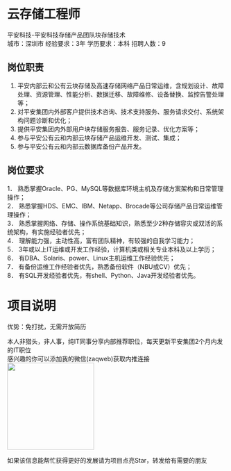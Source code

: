 # 云存储工程师
平安科技-平安科技存储产品团队块存储技术  
城市：深圳市 经验要求：3年 学历要求：本科  招聘人数：9

## 岗位职责
1. 平安内部云和公有云块存储及高速存储网络产品日常运维，含规划设计、故障处理、资源管理、性能分析、数据迁移、故障维修、设备替换、监控告警处理等；   
2. 对平安集团内外部客户提供技术咨询、技术支持服务、服务请求交付、系统架构问题诊断和优化；   
3. 提供平安集团内外部用户块存储服务报告、服务记录、优化方案等；   
4. 参与平安公有云和内部云块存储产品运维开发、测试、集成；   
5. 参与平安公有云和内部云数据库备份产品开发。

## 岗位要求
1． 熟悉掌握Oracle、PG、MySQL等数据库环境主机及存储方案架构和日常管理操作；   
2． 熟悉掌握HDS、EMC、IBM、Netapp、Brocade等公司存储产品日常运维管理操作；   
3． 熟悉掌握网络、存储、操作系统基础知识，熟悉至少2种存储容灾或双活的系统架构，有实施经验者优先；   
4． 理解能力强，主动性高，富有团队精神，有较强的自我学习能力；   
5． 3年或以上IT运维或开发工作经验，计算机类或相关专业本科及以上学历；   
6． 有DBA、Solaris、power、Linux主机运维工作经验优先；   
7． 有备份运维工作经验者优先，熟悉备份软件（NBU或CV）优先；   
8． 有SQL开发经验者优先，有shell、Python、Java开发经验者优先。

# 项目说明

优势：免打扰，无需开放简历

本人非猎头，非人事，纯IT同事分享内部推荐职位，每天更新平安集团2个月内发的IT职位  
感兴趣的你可以添加我的微信(zaqweb)获取内推连接  
<img src="https://github.com/zaqweb/PA-IT-JOBS/blob/master/WechatICode.jpeg"  height="200" width="200">

如果该信息能帮忙获得更好的发展请为项目点亮Star，转发给有需要的朋友




